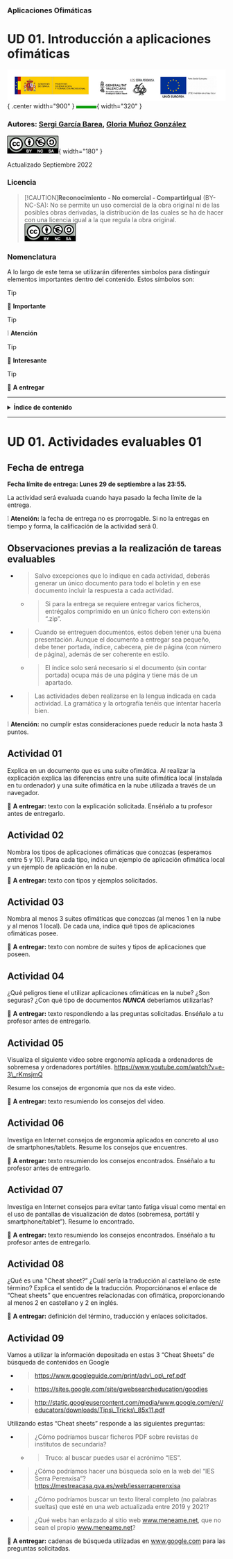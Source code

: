 ### Aplicaciones Ofimáticas

# UD 01. Introducción a aplicaciones ofimáticas

![banner](./media/banner.png){ .center width="900" }
![short-line](./media/short-line.png){ width="320" }

### Autores: <u>Sergi García Barea</u>, <u>Gloria Muñoz González</u>
![Licència CC BY-NC-SA](./media/image-BY-NC-SA.png){ width="180" }

Actualizado Septiembre 2022

### Licencia

> [!CAUTION]**Reconocimiento - No comercial - CompartirIgual** (BY-NC-SA): No se permite un uso comercial de la obra original ni de las posibles obras derivadas, la distribución de las cuales se ha de hacer con una licencia igual a la que regula la obra original.
> ![image-BY-NC-SA.png](./media/image-BY-NC-SA.png)

### Nomenclatura

A lo largo de este tema se utilizarán diferentes símbolos para distinguir elementos importantes dentro del contenido. Estos símbolos son:

> [!TIP]
> 📖 **Importante**

> [!TIP]
>❕ **Atención**

> [!TIP]
> 💬 **Interesante**

> [!TIP]
> 📕 **A entregar**

----

<details><summary><b>Índice de contenido</b></summary>

[**Fecha de entrega**](#fecha-de-entrega)

[**Observaciones previas a la realización de tareas evaluables**](#observaciones-previas-a-la-realización-de-tareas-evaluables)

[**Actividad 01**](#actividad-01)

[**Actividad 02**](#actividad-02)

[**Actividad 03**](#actividad-03)

[**Actividad 04**](#actividad-04)

[**Actividad 05**](#actividad-05)

[**Actividad 06**](#actividad-06)

[**Actividad 07**](#actividad-07)

[**Actividad 08**](#actividad-08)

[**Actividad 09**](#actividad-09) **3 3 3 3 3 4 4 4 4 4 4**

</details>

----

# UD 01. Actividades evaluables 01

## Fecha de entrega

**Fecha límite de entrega: <span class="underline">Lunes 29 de septiembre a las 23:55.</span>**

La actividad será evaluada cuando haya pasado la fecha límite de la entrega.

❕ **Atención:** la fecha de entrega no es prorrogable. Si no la entregas en tiempo y forma, la calificación de la actividad será 0.

## Observaciones previas a la realización de tareas evaluables

  - > Salvo excepciones que lo indique en cada actividad, deberás generar un único documento para todo el boletín y en ese documento incluir la respuesta a cada actividad.
    
      - > Si para la entrega se requiere entregar varios ficheros, entrégalos comprimido en un único fichero con extensión “.zip”.

  - > Cuando se entreguen documentos, estos deben tener una buena presentación. Aunque el documento a entregar sea pequeño, debe tener portada, índice, cabecera, pie de página (con número de página), además de ser coherente en estilo.
    
      - > El índice solo será necesario si el documento (sin contar portada) ocupa más de una página y tiene más de un apartado.

  - > Las actividades deben realizarse en la lengua indicada en cada actividad. La gramática y la ortografía tenéis que intentar hacerla bien.

❕ **Atención:** no cumplir estas consideraciones puede reducir la nota hasta 3 puntos.

## Actividad 01

Explica en un documento que es una suite ofimática. Al realizar la explicación explica las diferencias entre una suite ofimática local (instalada en tu ordenador) y una suite ofimática en la nube utilizada a través de un navegador.

📕 **A entregar:** texto con la explicación solicitada. Enséñalo a tu profesor antes de entregarlo.

## Actividad 02

Nombra los tipos de aplicaciones ofimáticas que conozcas (esperamos entre 5 y 10). Para cada tipo, indica un ejemplo de aplicación ofimática local y un ejemplo de aplicación en la nube.

📕 **A entregar:** texto con tipos y ejemplos solicitados.

## Actividad 03

Nombra al menos 3 suites ofimáticas que conozcas (al menos 1 en la nube y al menos 1 local). De cada una, indica qué tipos de aplicaciones ofimáticas posee.

📕 **A entregar:** texto con nombre de suites y tipos de aplicaciones que poseen.

## Actividad 04

¿Qué peligros tiene el utilizar aplicaciones ofimáticas en la nube? ¿Son seguras? ¿Con qué tipo de documentos ***<span class="underline">NUNCA</span>*** deberíamos utilizarlas?

📕 **A entregar:** texto respondiendo a las preguntas solicitadas. Enséñalo a tu profesor antes de entregarlo.

## Actividad 05

Visualiza el siguiente video sobre ergonomía aplicada a ordenadores de sobremesa y ordenadores portátiles. [<span class="underline">https://www.youtube.com/watch?v=e-3\_rKmsjmQ</span>](https://www.youtube.com/watch?v=e-3_rKmsjmQ)

Resume los consejos de ergonomía que nos da este video.

📕 **A entregar:** texto resumiendo los consejos del video.

## Actividad 06

Investiga en Internet consejos de ergonomía aplicados en concreto al uso de smartphones/tablets. Resume los consejos que encuentres.

📕 **A entregar:** texto resumiendo los consejos encontrados. Enséñalo a tu profesor antes de entregarlo.

## Actividad 07

Investiga en Internet consejos para evitar tanto fatiga visual como mental en el uso de pantallas de visualización de datos (sobremesa, portátil y smartphone/tablet”). Resume lo encontrado.

📕 **A entregar:** texto resumiendo los consejos encontrados. Enséñalo a tu profesor antes de entregarlo.

## Actividad 08

¿Qué es una "Cheat sheet?” ¿Cuál sería la traducción al castellano de este término? Explica el sentido de la traducción. Proporciónanos el enlace de “Cheat sheets” que encuentres relacionadas con ofimática, proporcionando al menos 2 en castellano y 2 en inglés.

📕 **A entregar:** definición del término, traducción y enlaces solicitados.

## Actividad 09

Vamos a utilizar la información depositada en estas 3 “Cheat Sheets” de búsqueda de contenidos en Google

  - > [<span class="underline">https://www.googleguide.com/print/adv\_op\_ref.pdf</span>](https://www.googleguide.com/print/adv_op_ref.pdf)

  - > [<span class="underline">https://sites.google.com/site/gwebsearcheducation/goodies</span>](https://sites.google.com/site/gwebsearcheducation/goodies)

  - > [<span class="underline">http://static.googleusercontent.com/media/www.google.com/en//educators/downloads/Tips\_Tricks\_85x11.pdf</span>](http://static.googleusercontent.com/media/www.google.com/en//educators/downloads/Tips_Tricks_85x11.pdf)

Utilizando estas “Cheat sheets” responde a las siguientes preguntas:

  - > ¿Cómo podríamos buscar ficheros PDF sobre revistas de institutos de secundaria?
    
      - > Truco: al buscar puedes usar el acrónimo “IES”.

  - > ¿Cómo podríamos hacer una búsqueda solo en la web del “IES Serra Perenxisa”? [<span class="underline">https://mestreacasa.gva.es/web/iesserraperenxisa</span>](https://mestreacasa.gva.es/web/iesserraperenxisa)

  - > ¿Cómo podríamos buscar un texto literal completo (no palabras sueltas) que esté en una web actualizada entre 2019 y 2021?

  - > ¿Qué webs han enlazado al sitio web [<span class="underline">www.meneame.net</span>](http://www.meneame.net/), que no sean el propio [<span class="underline">www.meneame.net</span>](http://www.meneame.net/)?

📕 **A entregar:** cadenas de búsqueda utilizadas en [<span class="underline">www.google.com</span>](http://www.google.com/) para las preguntas solicitadas.
